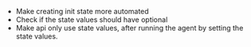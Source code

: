 - Make creating init state more automated
- Check if the state values should have optional
- Make api only use state values, after running the agent by setting the state values.
